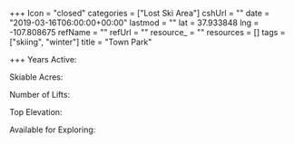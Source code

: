 +++
Icon = "closed"
categories = ["Lost Ski Area"]
cshUrl = ""
date = "2019-03-16T06:00:00+00:00"
lastmod = ""
lat = 37.933848
lng = -107.808675
refName = ""
refUrl = ""
resource_ = ""
resources = []
tags = ["skiing", "winter"]
title = "Town Park"

+++
Years Active:

Skiable Acres:

Number of Lifts:

Top Elevation:

Available for Exploring: